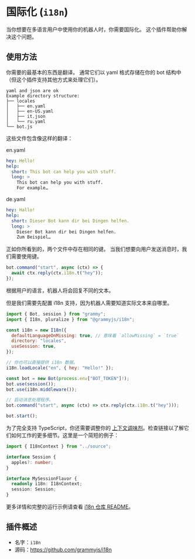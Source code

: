 # 国际化 (`i18n`)

当你想要在多语言用户中使用你的机器人时，你需要国际化。
这个插件帮助你解决这个问题。

## 使用方法

你需要的最基本的东西是翻译。
通常它们以 yaml 格式存储在你的 bot 结构中（但这个插件支持其他方式来处理它们）。

```plaintext
yaml and json are ok
Example directory structure:
├── locales
│   ├── en.yaml
│   ├── en-US.yaml
│   ├── it.json
│   └── ru.yaml
└── bot.js
```

这些文件包含像这样的翻译：

en.yaml

```yaml
hey: Hello!
help:
  short: This bot can help you with stuff.
  long: >
    This bot can help you with stuff.
    For example…
```

de.yaml

```yaml
hey: Hallo!
help:
  short: Dieser Bot kann dir bei Dingen helfen.
  long: >
    Dieser Bot kann dir bei Dingen helfen.
    Zum Beispiel…
```

正如你所看到的，两个文件中存在相同的键。
当我们想要向用户发送消息时，我们需要使用键。

```ts
bot.command("start", async (ctx) => {
  await ctx.reply(ctx.i18n.t("hey"));
});
```

根据用户的语言，机器人将会回复不同的文本。

但是我们需要先配置 i18n 支持，因为机器人需要知道实际文本来自哪里。

```js
import { Bot, session } from "grammy";
import { I18n, pluralize } from "@grammyjs/i18n";

const i18n = new I18n({
  defaultLanguageOnMissing: true, // 意味着 `allowMissing` = `true`
  directory: "locales",
  useSession: true,
});

// 你也可以直接提供 i18n 数据。
i18n.loadLocale("en", { hey: "Hello!" });

const bot = new Bot(process.env["BOT_TOKEN"]!);
bot.use(session());
bot.use(i18n.middleware());

// 启动消息处理程序。
bot.command("start", async (ctx) => ctx.reply(ctx.i18n.t("hey")));

bot.start();
```

为了完全支持 TypeScript，你还需要调整你的 [上下文调味剂](/zh/guide/context.md#上下文调味剂)。检查链接以了解它们如何工作的更多细节。这里是一个简短的例子：

```ts
import { I18nContext } from "../source";

interface Session {
  apples?: number;
}

interface MySessionFlavor {
  readonly i18n: I18nContext;
  session: Session;
}
```

更多详情和完整的运行示例请查看 [i18n 仓库 README](https://github.com/grammyjs/i18n#readme)。

## 插件概述

- 名字：`i18n`
- 源码：<https://github.com/grammyjs/i18n>
